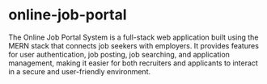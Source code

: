 # online-job-portal
The Online Job Portal System is a full-stack web application built using the MERN stack that connects job seekers with employers. It provides features for user authentication, job posting, job searching, and application management, making it easier for both recruiters and applicants to interact in a secure and user-friendly environment.
